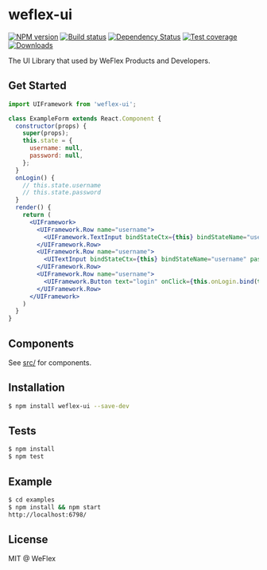 # weflex-ui

[![NPM version][npm-image]][npm-url]
[![Build status][travis-image]][travis-url]
[![Dependency Status][david-image]][david-url]
[![Test coverage][coveralls-image]][coveralls-url]
[![Downloads][downloads-image]][downloads-url]

The UI Library that used by WeFlex Products and Developers.

## Get Started

```jsx
import UIFramework from 'weflex-ui';

class ExampleForm extends React.Component {
  constructor(props) {
    super(props);
    this.state = {
      username: null,
      password: null,
    };
  }
  onLogin() {
    // this.state.username
    // this.state.password
  }
  render() {
    return (
      <UIFramework>
        <UIFramework.Row name="username">
          <UIFramework.TextInput bindStateCtx={this} bindStateName="username" />
        </UIFramework.Row>
        <UIFramework.Row name="username">
          <UITextInput bindStateCtx={this} bindStateName="username" password={true} />
        </UIFramework.Row>
        <UIFramework.Row name="username">
          <UIFramework.Button text="login" onClick={this.onLogin.bind(this)} />
        </UIFramework.Row>
      </UIFramework>
    )
  }
}

```

## Components

See [src/](./src) for components.

## Installation

```sh
$ npm install weflex-ui --save-dev
```

## Tests

```sh
$ npm install
$ npm test
```

## Example

```sh
$ cd examples
$ npm install && npm start
http://localhost:6798/
```

## License

MIT @ WeFlex

[npm-image]: https://img.shields.io/npm/v/weflex-ui.svg?style=flat-square
[npm-url]: https://npmjs.org/package/weflex-ui
[travis-image]: https://img.shields.io/travis/weflex/weflex-ui.svg?style=flat-square
[travis-url]: https://travis-ci.org/weflex/weflex-ui
[coveralls-image]: https://img.shields.io/codecov/c/github/weflex/weflex-ui.svg?style=flat-square
[coveralls-url]: https://codecov.io/github/weflex/weflex-ui?branch=master
[david-image]: http://img.shields.io/david/weflex/weflex-ui.svg?style=flat-square
[david-url]: https://david-dm.org/weflex/weflex-ui
[downloads-image]: http://img.shields.io/npm/dm/weflex-ui.svg?style=flat-square
[downloads-url]: https://npmjs.org/package/weflex-ui